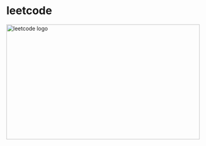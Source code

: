 # leetcode
<img src="https://i.pinimg.com/564x/0c/43/5a/0c435ab948b151fd834be55f80a09794.jpg" alt='leetcode logo' width="100%" height="300px">

